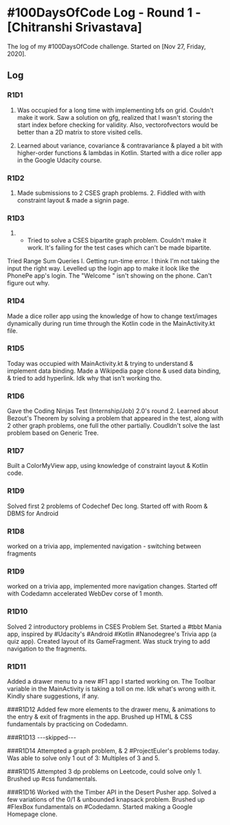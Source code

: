 # #100DaysOfCode Log - Round 1 - [Chitranshi Srivastava]

The log of my #100DaysOfCode challenge. Started on [Nov 27, Friday, 2020].

## Log

### R1D1 
1. Was occupied for a long time with implementing bfs on grid. Couldn't make it work. Saw a solution on gfg, realized that I wasn't storing the start index before checking for validity. Also, vectorofvectors would be better than a 2D matrix to store visited cells.

2. Learned about variance, covariance & contravariance & played a bit with higher-order functions & lambdas in Kotlin. Started with a dice roller app in the Google Udacity course.

### R1D2
1. Made submissions to 2 CSES graph problems. 2. Fiddled with with constraint layout & made a signin page.

### R1D3
1. * Tried to solve a CSES bipartite graph problem. Couldn't make it work. It's failing for the test cases which can't be made bipartite.

Tried Range Sum Queries I. Getting run-time error. I think I'm not taking the input the right way.
Levelled up the login app to make it look like the PhonePe app's login. The "Welcome " isn't showing on the phone. Can't figure out why.

### R1D4
Made a dice roller app using the knowledge of how to change text/images dynamically during run time through the Kotlin code in the MainActivity.kt file.

### R1D5
Today was occupied with MainActivity.kt & trying to understand & implement data binding. Made a Wikipedia page clone & used data binding, & tried to add hyperlink. Idk why that isn't working tho.

### R1D6
Gave the Coding Ninjas Test (Internship/Job) 2.0's round 2. Learned about Bezout's Theorem by solving a problem that appeared in the test, along with 2 other graph problems, one full the other partially. Coudldn't solve the last problem based on Generic Tree.

### R1D7
Built a ColorMyView app, using knowledge of constraint layout & Kotlin code.

### R1D9
Solved first 2 problems of Codechef Dec long. Started off with Room & DBMS for Android

### R1D8
worked on a trivia app, implemented navigation - switching between fragments

### R1D9
worked on a trivia app, implemented more navigation changes. Started off with Codedamn accelerated WebDev corse of 1 month.

### R1D10
Solved 2 introductory problems in CSES Problem Set. Started a #tbbt  Mania app, inspired by #Udacity's #Android #Kotlin #Nanodegree's Trivia app (a quiz app). Created layout of its GameFragment. Was stuck trying to add navigation to the fragments.

### R1D11
Added a drawer menu to a new #F1 app I started working on. The Toolbar variable in the MainActivity is taking a toll on me. Idk what's wrong with it. Kindly share suggestions, if any.

###R1D12
Added few more elements to the drawer menu, & animations to the entry & exit of fragments in the app. Brushed up HTML & CSS fundamentals by practicing on Codedamn.

###R1D13
---skipped---

###R1D14
Attempted a graph problem, & 2 #ProjectEuler's problems today. Was able to solve only 1 out of 3: Multiples of 3 and 5.

###R1D15
Attempted 3 dp problems on Leetcode, could solve only 1. Brushed up #css fundamentals.

###R1D16
Worked with the Timber API in the Desert Pusher app.
Solved a few variations of the 0/1 & unbounded knapsack problem.
Brushed up #FlexBox fundamentals on #Codedamn. Started making a Google Homepage clone.
